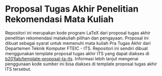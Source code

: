 # Proposal Tugas Akhir Penelitian Rekomendasi Mata Kuliah

Repositori ini merupakan kode program LaTeX dari proposal tugas akhir penelitian rekomendasi matakuliah pilihan dan pengayaan. Proposal ini dibuat sebagai syarat untuk memenuhi mata kuliah Pra Tugas Akhir dari Departemen Teknik Komputer FTEIC - ITS. Repositori ini sendiri dibuat menggunakan template proposal tugas akhir ITS yang dapat diakses di [b201lab/template-proposal-ta-its](https://github.com/b201lab/template-proposal-ta-its). Informasi lebih lanjut mengenai penggunaan kode sumber ini bisa diakses di template proposal tugas akhir ITS tersebut.